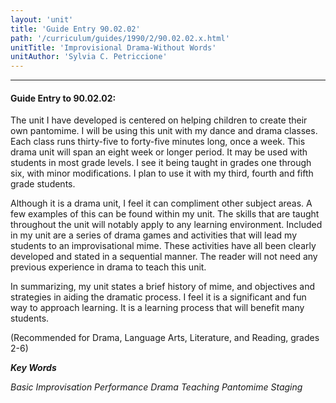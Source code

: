 ```yaml
---
layout: 'unit'
title: 'Guide Entry 90.02.02'
path: '/curriculum/guides/1990/2/90.02.02.x.html'
unitTitle: 'Improvisional Drama-Without Words'
unitAuthor: 'Sylvia C. Petriccione'
---
```


<body>
<hr/>
 <h4>
  Guide Entry to 90.02.02:
 </h4>
 The unit I have developed is centered on helping children to create their own pantomime. I will be using this unit with my dance and drama classes. Each class runs thirty-five to forty-five minutes long, once a week. This drama unit will span an eight week or longer period. It may be used with students in most grade levels. I see it being taught in grades one through six, with minor modifications. I plan to use it with my third, fourth and fifth grade students.
 <p>
  Although it is a drama unit, I feel it can compliment other subject areas. A few examples of this can be found within my unit. The skills that are taught throughout the unit will notably apply to any learning environment. Included in my unit are a series of drama games and activities that will lead my students to an improvisational mime. These activities have all been clearly developed and stated in a sequential manner. The reader will not need any previous experience in drama to teach this unit.
 </p>
 <p>
  In summarizing, my unit states a brief history of mime, and objectives and strategies in aiding the dramatic process. I feel it is a significant and fun way to approach learning. It is a learning process that will benefit many students.
 </p>
 <p>
  (Recommended for Drama, Language Arts, Literature, and Reading, grades 2-6)
 </p>
<p>
  <b>
   <i>
    Key Words
   </i>
  </b>
  <br/>
 </p>
 <p>
  <i>
   Basic Improvisation Performance Drama Teaching Pantomime Staging
  </i>
 </p>

</body>
